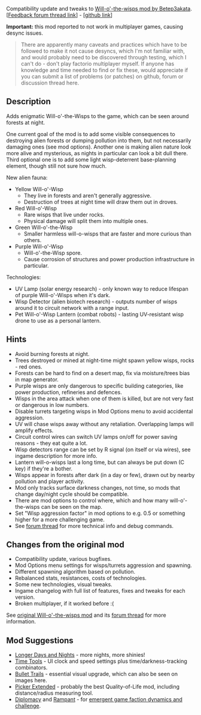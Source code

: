 Compatibility update and tweaks to [Will-o'-the-wisps mod by Betep3akata](https://mods.factorio.com/mod/Will-o-the-wisps).
[[Feedback forum thread link](https://forums.factorio.com/viewtopic.php?f=190&t=60876&p=366660)] - [[github link](https://github.com/mk-fg/games/tree/master/factorio/Will-o-the-Wisps_updated)]

**Important:** this mod reported to not work in multiplayer games, causing desync issues.

> There are apparently many caveats and practices which have to be followed to make it not cause desyncs, which I'm not familiar with, and would probably need to be discovered through testing, which I can't do - don't play factorio multiplayer myself.
> If anyone has knowledge and time needed to find or fix these, would appreciate if you can submit a list of problems (or patches) on github, forum or discussion thread here.


## Description

Adds enigmatic Will-o'-the-Wisps to the game, which can be seen around forests at night.

One current goal of the mod is to add some visible consequences to destroying alien forests or dumping pollution into them, but not necessarily damaging ones (see mod options).
Another one is making alien nature look more alive and mysterious, as nights in particular can look a bit dull there.
Third optional one is to add some light wisp-deterrent base-planning element, though still not sure how much.

New alien fauna:

- Yellow Will-o'-Wisp
    - They live in forests and aren't generally aggressive.
    - Destruction of trees at night time will draw them out in droves.
- Red Will-o'-Wisp
    - Rare wisps that live under rocks.
    - Physical damage will split them into multiple ones.
- Green Will-o'-the-Wisp
    - Smaller harmless will-o-wisps that are faster and more curious than others.
- Purple Will-o'-Wisp
    - Will-o'-the-Wisp spore.
    - Cause corrosion of structures and power production infrastructure in particular.

Technologies:

- UV Lamp (solar energy research) - only known way to reduce lifespan of purple Will-o'-Wisps when it's dark.
- Wisp Detector (alien biotech research) - outputs number of wisps around it to circuit network with a range input.
- Pet Will-o'-Wisp Lantern (combat robots) - lasting UV-resistant wisp drone to use as a personal lantern.


## Hints

- Avoid burning forests at night.
- Trees destroyed or mined at night-time might spawn yellow wisps, rocks - red ones.
- Forests can be hard to find on a desert map, fix via moisture/trees bias in map generator.
- Purple wisps are only dangerous to specific building categories, like power production, refineries and defences.
- Wisps in the area attack when one of them is killed, but are not very fast or dangerous in low numbers.
- Disable turrets targeting wisps in Mod Options menu to avoid accidental aggression.
- UV will chase wisps away without any retaliation. Overlapping lamps will amplify effects.
- Circuit control wires can switch UV lamps on/off for power saving reasons - they eat quite a lot.
- Wisp detectors range can be set by R signal (on itself or via wires), see ingame description for more info.
- Lantern will-o-wisps last a long time, but can always be put down (C key) if they're a bother.
- Wisps appear in forests after dark (in a day or few), drawn out by nearby pollution and player activity.
- Mod only tracks surface darkness changes, not time, so mods that change day/night cycle should be compatible.
- There are mod options to control where, which and how many will-o'-the-wisps can be seen on the map.
- Set "Wisp aggression factor" in mod options to e.g. 0.5 or something higher for a more challenging game.
- See [forum thread](https://forums.factorio.com/viewtopic.php?f=190&t=60876&p=366660#p366660) for more technical info and debug commands.


## Changes from the original mod

- Compatibility update, various bugfixes.
- Mod Options menu settings for wisps/turrets aggression and spawning.
- Different spawning algorithm based on pollution.
- Rebalanced stats, resistances, costs of technologies.
- Some new technologies, visual tweaks.
- Ingame changelog with full list of features, fixes and tweaks for each version.
- Broken multiplayer, if it worked before :(

See [original Will-o'-the-wisps mod](https://mods.factorio.com/mod/Will-o-the-wisps) and its [forum thread](https://forums.factorio.com/viewtopic.php?f=93&t=41514) for more information.


## Mod Suggestions

- [Longer Days and Nights](https://mods.factorio.com/mod/Longer_Days_and_Nights) - more nights, more shinies!
- [Time Tools](https://mods.factorio.com/mods/binbinhfr/TimeTools) - UI clock and speed settings plus time/darkness-tracking combinators.
- [Bullet Trails](https://mods.factorio.com/mod/bullet-trails) - essential visual upgrade, which can also be seen on images here.
- [Picker Extended](https://mods.factorio.com/mod/PickerExtended) - probably the best Quality-of-Life mod, including distance/radius measuring tool.
- [Diplomacy](https://mods.factorio.com/mod/diplomacy) and [Rampant](https://mods.factorio.com/mod/Rampant) - for [emergent game faction dynamics and challenge](https://forums.factorio.com/viewtopic.php?p=377032#p377032).
